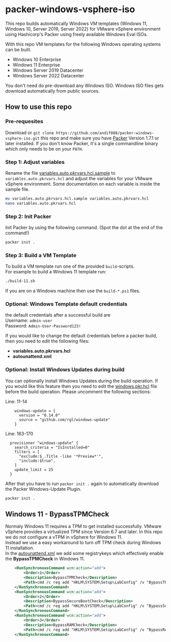 # packer-windows-vsphere-iso

This repo builds automatically Windows VM templates (Windows 11, Windows 10, Server 2019, Server 2022) for VMware vSphere environment using Hashicorp's Packer using freely available Windows Eval ISOs.  

With this repo VM templates for the following Windows operating systems can be built.

- Windows 10 Enterprise
- Windows 11 Enterprise
- Windows Server 2019 Datacenter
- Windows Server 2022 Datacenter

You don't need do pre-download any Windows ISO.
Windows ISO files gets download automatically from public sources.

## How to use this repo

### Pre-requesites 

Download or `git clone https://github.com/andif888/packer-windows-vsphere-iso.git` this repo and make sure you have [Packer](https://www.packer.io/downloads) Version 1.7.1 or later installed. If you don't know Packer, it's a single commandline binary which only needs to be on your `PATH`.

### Step 1: Adjust variables

Rename the file [variables.auto.pkrvars.hcl.sample](variables.auto.pkrvars.hcl.sample) to `variables.auto.pkrvars.hcl` and adjust the variables for your VMware vSphere environment. Some documentation on each variable is inside the sample file.
```bash
mv variables.auto.pkrvars.hcl.sample variables.auto.pkrvars.hcl
nano variables.auto.pkrvars.hcl
```

### Step 2: Init Packer

Init Packer by using the following command. (Spot the dot at the end of the command!)
```bash
packer init .
``` 

### Step 3: Build a VM Template

To build a VM template run one of the provided `build`-scripts.   
For example to build a Windows 11 template run: 
```bash
./build-11.sh
``` 
If you are on a Windows machine then use the `build-*.ps1` files.


### Optional: Windows Template default credentials

the default credentials after a successful build are   
Username: `admin-user`   
Password: `Admin-User-Password123!`  
    
If you would like to change the default ćredentials before a packer build, then you need to edit the following files: 

- **variables.auto.pkrvars.hcl**
- **autounattend.xml** 

### Optional: Install Windows Updates during build

You can optionally install Windows Updates during the build operation. 
If you would like this feature then you need to edit the [windows.pkr.hcl](windows.pkr.hcl) file before the build operation. Please uncomment the following sections:  
  
Line: 11-14
```hcl
    windows-update = {
      version = "0.14.0"
      source = "github.com/rgl/windows-update"
    }
```
Line: 163-170
```hcl
  provisioner "windows-update" {
    search_criteria = "IsInstalled=0"
    filters = [
      "exclude:$_.Title -like '*Preview*'",
      "include:$true",
    ]
    update_limit = 25
  }
```
After that you have to run `packer init .` again to automatically download the Packer Windows-Update Plugin.
```bash
packer init .
```

## Windows 11 - BypassTPMCheck

Normaly Windows 11 requires a TPM to get installed successfully. 
VMware vSphere provides a virtualized TPM since Version 6.7 and later. 
In this repo we do not configure a vTPM in vSphere for Windows 11.   
Instead we use a easy workaround to turn off TPM check during Windows 11 installation.   
In the [autounattend.xml](answer_files/11/en/autounattend.xml) we add some registrykeys which effectively enable the **BypassTPMCheck** in Windows 11.

```xml
    <RunSynchronousCommand wcm:action="add">
        <Order>1</Order>
        <Description>BypassTPMCheck</Description>
        <Path>cmd /c reg add "HKLM\SYSTEM\Setup\LabConfig" /v "BypassTPMCheck" /t REG_DWORD /d 1</Path>
    </RunSynchronousCommand>
    <RunSynchronousCommand wcm:action="add">
        <Order>2</Order>
        <Description>BypassSecureBootCheck</Description>
        <Path>cmd /c reg add "HKLM\SYSTEM\Setup\LabConfig" /v "BypassSecureBootCheck" /t REG_DWORD /d 1</Path>
    </RunSynchronousCommand>
    <RunSynchronousCommand wcm:action="add">
        <Order>3</Order>
        <Description>BypassRAMCheck</Description>
        <Path>cmd /c reg add "HKLM\SYSTEM\Setup\LabConfig" /v "BypassRAMCheck" /t REG_DWORD /d 1</Path>
    </RunSynchronousCommand>
```
